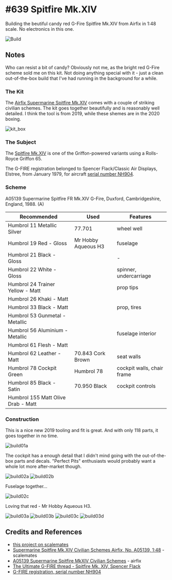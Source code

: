 # #639 Spitfire Mk.XIV

Building the beutiful candy red G-Fire Spitfire Mk.XIV from Airfix in 1:48 scale. No electronics in this one.

![Build](./assets/XIV_build.jpg?raw=true)

## Notes

Who can resist a bit of candy? Obviously not me, as the bright red G-Fire scheme sold me on this kit.
Not doing anything special with it - just a clean out-of-the-box build that I've had running in the background for a while.

### The Kit

The [Airfix Supermarine Spitfire Mk.XIV](https://www.scalemates.com/kits/airfix-a05139-supermarine-spitfire-mkxiv-civilian-schemes--1260842) comes with a couple of striking civilian schemes. The kit goes together beautifully and is reasonably well detailed. I think the tool is from 2019, while these shemes are in the 2020 boxing.

![kit_box](./assets/kit_box.jpg?raw=true)

### The Subject

The [Spitfire Mk.XIV](https://en.wikipedia.org/wiki/Supermarine_Spitfire_(Griffon-powered_variants)#Mk_XIV_(type_379))
is one of the Griffon-powered variants using a Rolls-Royce Griffon 65.

The G-FIRE registration belonged to Spencer Flack/Classic Air Displays, Elstree, from January 1979,
for aircraft [serial number NH904](http://www.warbirdregistry.org/spitregistry/spitfire-nh904.html).

### Scheme

A05139 Supermarine Spitfire FR Mk.XIV G-Fire, Duxford, Cambridgeshire, England, 1988. (A)

| Recommended | Used | Features |
|-------------|------|----------|
| Humbrol 11 Metallic Silver          | 77.701 | wheel well |
| Humbrol 19 Red - Gloss              | Mr Hobby Aqueous H3 | fuselage |
| Humbrol 21 Black - Gloss            | | - |
| Humbrol 22 White - Gloss            | | spinner, undercarriage |
| Humbrol 24 Trainer Yellow - Matt    | | prop tips |
| Humbrol 26 Khaki - Matt             | | |
| Humbrol 33 Black - Matt             | | prop, tires |
| Humbrol 53 Gunmetal - Metallic      | | |
| Humbrol 56 Aluminium - Metallic     | | fuselage interior |
| Humbrol 61 Flesh - Matt             | | |
| Humbrol 62 Leather - Matt           | 70.843 Cork Brown | seat walls |
| Humbrol 78 Cockpit Green            | Humbrol 78 | cockpit walls, chair frame |
| Humbrol 85 Black - Satin            | 70.950 Black | cockpit controls|
| Humbrol 155 Matt Olive Drab - Matt  | | |

### Construction

This is a nice new 2019 tooling and fit is great. And with only 118 parts, it goes together in no time.

![build01a](./assets/build01a.jpg?raw=true)

The cockpit has a enough detail that I didn't mind going with the out-of-the-box parts and decals. "Perfect Pits" enthusiasts would probably want a whole lot more after-market though.

![build02a](./assets/build02a.jpg?raw=true)
![build02b](./assets/build02b.jpg?raw=true)

Fuselage together...

![build02c](./assets/build02c.jpg?raw=true)

Loving that red -  Mr Hobby Aqueous H3.

![build03a](./assets/build03a.jpg?raw=true)
![build03b](./assets/build03b.jpg?raw=true)
![build03c](./assets/build03c.jpg?raw=true)
![build03d](./assets/build03d.jpg?raw=true)

## Credits and References

* [this project on scalemates](https://www.scalemates.com/profiles/mate.php?id=74137&p=projects&project=125161)
* [Supermarine Spitfire Mk.XIV Civilian Schemes Airfix, No. A05139, 1:48](https://www.scalemates.com/kits/airfix-a05139-supermarine-spitfire-mkxiv-civilian-schemes--1260842) - scalemates
* [A05139 Supermarine Spitfire MkXIV Civilian Schemes](https://uk.airfix.com/products/supermarine-spitfire-mkxiv-civilian-schemes-a05139) - airfix
* [The Ultimate G-FIRE thread - Spitfire Mk. XIV, Spencer Flack](https://www.britmodeller.com/forums/index.php?/topic/235085521-the-ultimate-g-fire-thread-spitfire-mk-xiv-spencer-flack/)
* [G-FIRE registration, serial number NH904](http://www.warbirdregistry.org/spitregistry/spitfire-nh904.html)

